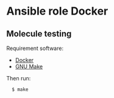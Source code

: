 # Ansible role Docker

## Molecule testing

Requirement software:

* [Docker](https://www.docker.com/)
* [GNU Make](https://www.gnu.org/software/make/)

Then run:

```bash
  $ make
```
